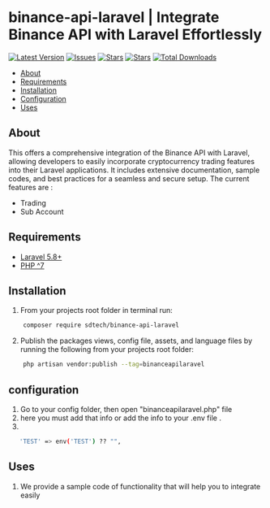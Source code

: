 # binance-api-laravel | Integrate Binance API with Laravel Effortlessly



[![Latest Version](https://img.shields.io/github/release/syedbacchu/binance-api-laravel.svg?style=flat-square)](https://github.com/syedbacchu/binance-api-laravel/releases)
[![Issues](https://img.shields.io/github/issues/syedbacchu/binance-api-laravel.svg?style=flat-square)](https://github.com/syedbacchu/binance-api-laravel)
[![Stars](https://img.shields.io/github/stars/syedbacchu/binance-api-laravel.svg?style=social)](https://github.com/syedbacchu/binance-api-laravel)
[![Stars](https://img.shields.io/github/forks/syedbacchu/binance-api-laravel?style=flat-square)](https://github.com/syedbacchu/binance-api-laravel)
[![Total Downloads](https://img.shields.io/packagist/dt/sdtech/binance-api-laravel.svg?style=flat-square)](https://packagist.org/packages/sdtech/binance-api-laravel)

- [About](#about)
- [Requirements](#requirements)
- [Installation](#installation)
- [Configuration](#configuration)
- [Uses](#Uses)

## About

This offers a comprehensive integration of the Binance API with Laravel, allowing developers to easily incorporate cryptocurrency trading features into their Laravel applications. It includes extensive documentation, sample codes, and best practices for a seamless and secure setup.
The current features are :

- Trading
- Sub Account

## Requirements

* [Laravel 5.8+](https://laravel.com/docs/installation)
* [PHP ^7](https://www.php.net/)

## Installation
1. From your projects root folder in terminal run:

```bash
    composer require sdtech/binance-api-laravel
```
2. Publish the packages views, config file, assets, and language files by running the following from your projects root folder:

```bash
    php artisan vendor:publish --tag=binanceapilaravel
```

## configuration
1. Go to your config folder, then open "binanceapilaravel.php" file
2. here you must add that info or add the info to your .env file .
3.
 ``` bash
    'TEST' => env('TEST') ?? "",
   ```

## Uses
1. We provide a sample code of functionality that will help you to integrate easily

